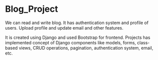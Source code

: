 # Blog_Project
We can read and write blog. It has authentication system and profile of users. Upload profile and update email and other features.

It is created using Django and used Bootstrap for frontend. Projects has implemented concept of Django components like models, forms, class-based views, CRUD operations, pagination, authentication system, email, etc.
